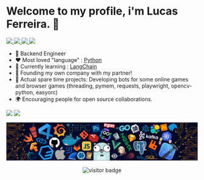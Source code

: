 # Welcome to my profile, i'm Lucas Ferreira. 👋
<div>
    <p align="left">
        <!-- <a href="mailto:lucasf1991@hotmail.com">
            <img src="https://img.shields.io/badge/gmail-%23DD0031.svg?&style=for-the-badge&logo=gmail&logoColor=white"/>
        </a> -->
        <a href="mailto:lucasf1991@hotmail.com">
            <img src="https://img.shields.io/badge/-Email-%23DD0031.svg?&style=for-the-badge&logo=gmail&logoColor=white"/>
        </a>
        <a href="https://www.linkedin.com/in/lucas-ferreira-210629198/">
            <img src="https://img.shields.io/badge/-Linkedin-blue?style=for-the-badge&labelColor=white&logo=linkedin&logoColor=blue&link=https://www.linkedin.com/in/lucas-ferreira-210629198/"/>
        </a>
        <a href="https://steamcommunity.com/profiles/76561198047673262">
            <img src="https://img.shields.io/badge/-Steam-gray?style=for-the-badge&labelColor=white&logo=Steam&logoColor=black&link=https://steamcommunity.com/profiles/76561198047673262"/>
        </a>
        <a href="https://www.facebook.com/lucas.ferreira.brazil">
            <img src="https://img.shields.io/badge/-Facebook-blue?style=for-the-badge&labelColor=white&logo=facebook&logoColor=blue&link=https://www.facebook.com/lucas.ferreira.brazil"/>
        </a>
    </p>
</div>

* 🧐    Backend Engineer
* ❤️    Most loved "language" : [Python](http://python.org)
* 🌱 	Currently learning : [LangChain](https://www.langchain.com/)
* 🚀	Founding my own company with my partner!
* 🤖    Actual spare time projects: Developing bots for some online games and browser games (threading, pymem, requests, playwright, opencv-python, easyorc)
* 🌍    Encouraging people for open source collaborations.

<div>
    <img height="180em" src="https://github-readme-stats.vercel.app/api?username=knov1991&show_icons=true&theme=dark&include_all_commits=true&count_private=true"/>
    <img height="180em" src="https://github-readme-stats.vercel.app/api/top-langs/?username=knov1991&layout=compact&langs_count=7&theme=dark"/>
</div>

![](https://github.com/knov1991/knov1991/blob/master/img/developer.png)

<div>
    <p  align="center">
        <img src="https://visitor-badge.laobi.icu/badge?style=for-the-badge&page_id=knov1991.knov1991" alt="visitor badge"/>       
    </p>
</div>
